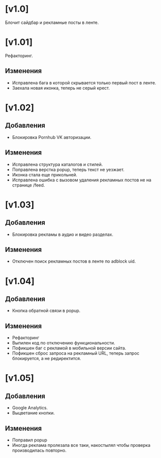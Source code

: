 # [v1.0]

Блочит сайдбар и рекламные посты в ленте.

# [v1.01]

Рефакторинг.

## Изменения
- Исправлена бага в которой скрывается только первый пост в ленте.
- Заехала новая иконка, теперь не серый крест.

# [v1.02]

## Добавления
- Блокировка Pornhub VK авторизации.

## Изменения
- Исправлена структура каталогов и стилей.
- Поправлена верстка popup, теперь текст не уезжает.
- Иконка стала еще прикольней.
- Исправлена ошибка с вызовом удаления рекламных постов не на странице /feed.

# [v1.03]

## Добавления
- Блокировка рекламы в аудио и видео разделах.

## Изменения
- Отключен поиск рекламных постов в ленте по adblock uid.

# [v1.04]

## Добавления
- Кнопка обратной связи в popup.

## Изменения
- Рефакторинг
- Выпилен код по отключению функциональности.
- Пофикшен баг с рекламой в мобильной версии сайта.
- Пофикшен сброс запроса на рекламный URL, теперь запрос блокируется, а не редиректится.

# [v1.05]

## Добавления
- Google Analytics.
- Выцветание кнопки.

## Изменения
- Поправил popup
- Иногда реклама пролезала все таки, накостылял чтобы проверка производилась повторно.
